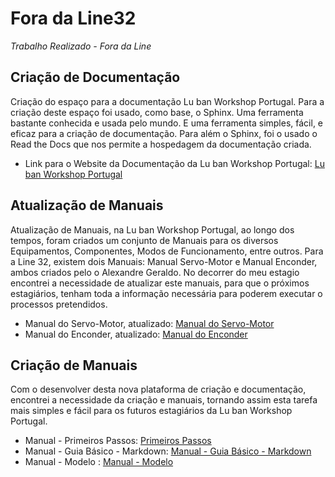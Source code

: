 # Fora da Line32

*Trabalho Realizado - Fora da Line*

## Criação de Documentação

Criação do espaço para a documentação Lu ban Workshop Portugal. Para a criação deste espaço foi usado, como base, o Sphinx. Uma ferramenta bastante conhecida e usada pelo mundo. E uma ferramenta simples, fácil, e eficaz para a criação de documentação. Para além o Sphinx, foi o usado o Read the Docs que nos permite a hospedagem da documentação criada.

- Link para o Website da Documentação da Lu ban Workshop Portugal: [Lu ban Workshop Portugal](https://documentacao-luban-portugal.readthedocs.io/en/latest/index.html)

## Atualização de Manuais

Atualização de Manuais, na Lu ban Workshop Portugal, ao longo dos tempos, foram criados um conjunto de Manuais para os diversos Equipamentos, Componentes, Modos de Funcionamento, entre outros. Para a Line 32, existem dois Manuais: Manual Servo-Motor e Manual Enconder, ambos criados pelo o Alexandre Geraldo. No decorrer do meu estagio encontrei a necessidade de atualizar este manuais, para que o próximos estagiários, tenham toda a informação necessária para poderem executar o processos pretendidos.

- Manual do Servo-Motor, atualizado: [Manual do Servo-Motor](https://documentacao-luban-portugal.readthedocs.io/en/latest/equipments/manuais/manual_servo.html)
- Manual do Enconder, atualizado: [Manual do Enconder](https://documentacao-luban-portugal.readthedocs.io/en/latest/equipments/manuais/manual_enconder.html)

## Criação de Manuais
Com o desenvolver desta nova plataforma de criação e documentação, encontrei a necessidade da criação e manuais, tornando assim esta tarefa mais simples e fácil para os futuros estagiários da Lu ban Workshop Portugal.

- Manual - Primeiros Passos: [Primeiros Passos](https://documentacao-luban-portugal.readthedocs.io/en/latest/howtodo/criacao_de_documentacao/primeiros_passos.html)
- Manual - Guia Básico - Markdown: [Manual - Guia Básico - Markdown](https://documentacao-luban-portugal.readthedocs.io/en/latest/howtodocriacao_de_documentacao/guia_basico.html) 
- Manual - Modelo : [Manual - Modelo](https://documentacao-luban-portugal.readthedocs.io/en/latest/howtodo/criacao_de_documentacao/modelo.html)



